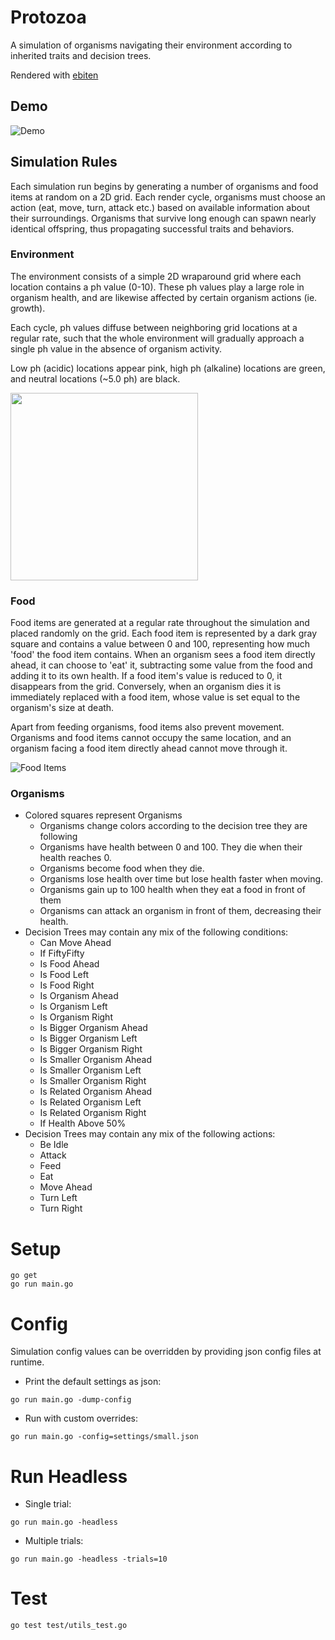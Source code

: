 # Protozoa
A simulation of organisms navigating their environment according to inherited traits and decision trees.

Rendered with [ebiten](https://github.com/hajimehoshi/ebiten)

## Demo
![Demo](https://user-images.githubusercontent.com/3377325/165461211-7025ac40-121f-4fbf-a068-e9eabc054dac.gif)

## Simulation Rules 
Each simulation run begins by generating a number of organisms and food items at random on a 2D grid. 
Each render cycle, organisms must choose an action (eat, move, turn, attack etc.) based on available information about their surroundings. Organisms that survive long enough can spawn nearly identical offspring, thus propagating successful traits and behaviors.

### Environment
The environment consists of a simple 2D wraparound grid where each location contains a ph value (0-10). These ph values play a large role in organism health, and are likewise affected by certain organism actions (ie. growth). 

Each cycle, ph values diffuse between neighboring grid locations at a regular rate, such that the whole environment will gradually approach a single ph value in the absence of organism activity.

Low ph (acidic) locations appear pink, high ph (alkaline) locations are green, and neutral locations (~5.0 ph) are black.

<img src="https://user-images.githubusercontent.com/3377325/165464843-372bce5d-d150-4ffd-89ac-138aaa45787d.png" width="300">

### Food

Food items are generated at a regular rate throughout the simulation and placed randomly on the grid. Each food item is represented by a dark gray square and contains a value between 0 and 100, representing how much 'food' the food item contains. When an organism sees a food item directly ahead, it can choose to 'eat' it, subtracting some value from the food and adding it to its own health. If a food item's value is reduced to 0, it disappears from the grid. Conversely, when an organism dies it is immediately replaced with a food item, whose value is set equal to the organism's size at death.

Apart from feeding organisms, food items also prevent movement. Organisms and food items cannot occupy the same location, and an organism facing a food item directly ahead cannot move through it.

![Food Items](https://user-images.githubusercontent.com/3377325/165467819-fb51b843-5fe3-422c-adf3-21212d65b1e3.png)

### Organisms

- Colored squares represent Organisms
  - Organisms change colors according to the decision tree they are following
  - Organisms have health between 0 and 100. They die when their health reaches 0.
  - Organisms become food when they die.
  - Organisms lose health over time but lose health faster when moving.
  - Organisms gain up to 100 health when they eat a food in front of them
  - Organisms can attack an organism in front of them, decreasing their health.
- Decision Trees may contain any mix of the following conditions:
    - Can Move Ahead
    - If FiftyFifty
    - Is Food Ahead
    - Is Food Left
    - Is Food Right
    - Is Organism Ahead
    - Is Organism Left
    - Is Organism Right
    - Is Bigger Organism Ahead
    - Is Bigger Organism Left
    - Is Bigger Organism Right
    - Is Smaller Organism Ahead
    - Is Smaller Organism Left
    - Is Smaller Organism Right
    - Is Related Organism Ahead
    - Is Related Organism Left
    - Is Related Organism Right
    - If Health Above 50%
- Decision Trees may contain any mix of the following actions:
    - Be Idle
    - Attack
    - Feed
    - Eat
    - Move Ahead
    - Turn Left
    - Turn Right
  
# Setup
```
go get
go run main.go
```

# Config
Simulation config values can be overridden by providing json config files at runtime.
- Print the default settings as json:
```
go run main.go -dump-config
```
- Run with custom overrides:
```
go run main.go -config=settings/small.json
```

# Run Headless
- Single trial:
```
go run main.go -headless
```
- Multiple trials:
```
go run main.go -headless -trials=10
```

# Test
```
go test test/utils_test.go
```
